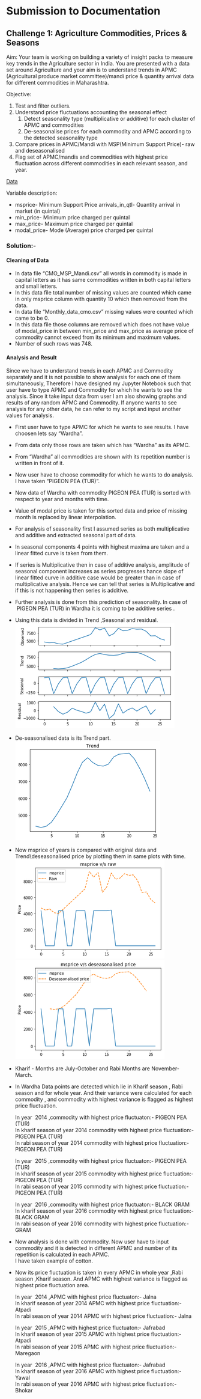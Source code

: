 # Submission to Documentation

## Challenge 1: Agriculture Commodities, Prices & Seasons

Aim: Your team is working on building a variety of insight packs to measure key trends in the Agriculture sector in India. You are presented with a data set around Agriculture and your aim is to understand trends in APMC (Agricultural produce market committee)/mandi price & quantity arrival data for different commodities in Maharashtra.

Objective:  
1. Test and filter outliers.
2. Understand price fluctuations accounting the seasonal effect  
    1. Detect seasonality type (multiplicative or additive) for each cluster of APMC and commodities
    2. De-seasonalise prices for each commodity and APMC according to the detected seasonality type
3. Compare prices in APMC/Mandi with MSP(Minimum Support Price)- raw and deseasonalised
4. Flag set of APMC/mandis and commodities with highest price fluctuation across different commodities in each relevant season, and year.

[Data]( https://drive.google.com/drive/u/0/folders/0B-zoMsiXW40gZlNtNnlINEszRTg)

Variable description:  
* msprice- Minimum Support Price
arrivals_in_qtl- Quantity arrival in market (in quintal)
* min_price- Minimum price charged per quintal
* max_price- Maximum price charged per quintal
* modal_price- Mode (Average) price charged per quintal

### Solution:-

#### Cleaning of Data
* In data file “CMO_MSP_Mandi.csv” all words in commodity is made in capital letters as it has same commodities written in both capital letters and small letters.
* In this data file total number of missing values are counted which came in only msprice column with quantity 10 which then removed from the data.
* In data file “Monthly_data_cmo.csv” missing values were counted which came to be 0.
* In this data file those columns are removed which does not have value of modal_price in between min_price and max_price as average price of commodity cannot exceed from its minimum and maximum values.
* Number of such rows was 748.

#### Analysis and Result
Since we have to understand trends in each APMC and Commodity separately and it is not possible to show analysis for each one of them simultaneously, Therefore I have designed my Jupyter Notebook such that user have to type APMC and Commodity for which he wants to see the analysis. Since it take input data from user I am also showing graphs and results of any random APMC and Commodity. If anyone wants to see analysis for any other data, he can refer to my script and input another values for analysis.
* First user have to type APMC for which he wants to see results. I have choosen lets say “Wardha”.
* From data only those rows are taken which has “Wardha” as its APMC.
* From “Wardha” all commodities are shown with its repetition number is written in front of it.
* Now user have to choose commodity for which he wants to do analysis. I have taken “PIGEON PEA (TUR)”.
* Now data of Wardha with commodity PIGEON PEA (TUR) is sorted with respect to year and months with time.
* Value of modal price is taken for this sorted data and price of missing month is replaced by linear interpolation.
* For analysis of seasonality first I assumed series as both multiplicative and additive and extracted seasonal part of data. 
* In seasonal components 4 points with highest maxima are taken and a linear fitted curve is taken from them.
* If series is Multiplicative then in case of additive analysis, amplitude of seasonal component increases as series progresses hance slope of linear fitted curve in additive case would be greater than in case of multiplicative analysis. Hence we can tell that series is Multiplicative and if this is not happening then series is additive.
* Further analysis is done from this prediction of seasonality. In case of  PIGEON PEA (TUR) in Wardha it is coming to be additive series .
* Using this data is divided in Trend ,Seasonal and residual.  
 ![alt text](Image/Decomposed_data.png "Logo Title Text 1")
 * De-seasonalised data is its Trend part.
 ![alt text](Image/Deseasonalised.png "Logo Title Text 1")
 * Now msprice of years is compared with original data and Trend\deseasonalised price by plotting them in same plots with time.
 ![alt text](Image/msprice_and_raw.png "Logo Title Text 1")
 ![alt text](Image/msprice_deseasonalised.png "Logo Title Text 1")
 * Kharif - Months are July-October and Rabi Months are November-March.
 * In Wardha Data points are detected which lie in Kharif season , Rabi season and for whole year. And their variance were calculated for each commodity , and commodity with highest variance is flagged as highest price fluctuation.


    In year  2014 ,commodity with highest price fluctuaton:- PIGEON PEA (TUR)  
    In kharif season of year 2014 commodity with highest price fluctuation:- PIGEON PEA (TUR)  
    In rabi season of year 2014 commodity with highest price fluctuation:- PIGEON PEA (TUR)  

    In year  2015 ,commodity with highest price fluctuaton:- PIGEON PEA (TUR)  
    In kharif season of year 2015 commodity with highest price fluctuation:- PIGEON PEA (TUR)  
    In rabi season of year 2015 commodity with highest price fluctuation:- PIGEON PEA (TUR)  

    In year  2016 ,commodity with highest price fluctuaton:- BLACK GRAM In kharif season of year 2016 commodity with highest price fluctuation:- BLACK GRAM  
    In rabi season of year 2016 commodity with highest price fluctuation:- GRAM

 * Now analysis is done with commodity. Now user have to input commodity and it is detected in different APMC and number of its repetition is calculated in each APMC.  
 I have taken example of cotton.
 * Now its price fluctuation is taken in every APMC in whole year ,Rabi season ,Kharif season. And APMC with highest variance is flagged as highest price fluctuation area.


    In year  2014 ,APMC with highest price fluctuaton:- Jalna  
    In kharif season of year 2014 APMC with highest price fluctuation:- Atpadi  
    In rabi season of year 2014 APMC with highest price fluctuation:- Jalna  

    In year  2015 ,APMC with highest price fluctuaton:- Jafrabad  
    In kharif season of year 2015 APMC with highest price fluctuation:- Atpadi  
    In rabi season of year 2015 APMC with highest price fluctuation:- Maregaon  

    In year  2016 ,APMC with highest price fluctuaton:- Jafrabad  
    In kharif season of year 2016 APMC with highest price fluctuation:- Yawal  
    In rabi season of year 2016 APMC with highest price fluctuation:- Bhokar